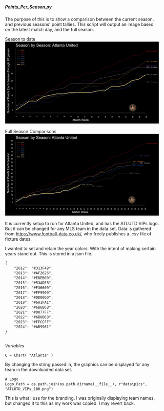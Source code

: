 

##### *Points_Per_Season.py*


The purpose of this is to show a comparison between the current season, and previous seasons' point tallies.  This script will output an image based on the latest match day, and the full season.

Season to date
![](https://github.com/ATLUTDVIPs/ATLUTD---Comparing-points-per-Season/blob/0a23d40f3e63589eed64fcd117a5de309604b7a8/pics/Atlanta-Season%20to%20date.jpg)

Full Season Comparisons
![](https://github.com/ATLUTDVIPs/ATLUTD---Comparing-points-per-Season/blob/0a23d40f3e63589eed64fcd117a5de309604b7a8/pics/Atlanta-Entire_Season.jpg)



It is currently setup to run for Atlanta United, and has the ATLUTD VIPs logo.  But it can be changed for any MLS team in the data set.
Data is gathered from https://www.football-data.co.uk/, who freely publishes a .csv file of fixture dates.


I wanted to set and retain the year colors.  With the intent of making certain years stand out.
This is stored in a json file.

```
{
    "2012": "#313F49",
    "2013": "#AF2626",
    "2014": "#EDEB00",
    "2015": "#53ADEB",
    "2016": "#F36600",
    "2017": "#FF9900",
    "2018": "#DD0000",
    "2019": "#6A1FA1",
    "2020": "#6B6B6B",
    "2021": "#0077FF",
    "2022": "#6B6B6B",
    "2023": "#FFCCFF",
    "2024": "#AB9961"
}


```



*Variables*

```
C = Chart( "Atlanta" )
```
By changing the string passed in, the graphics can be displayed for any team in the downloaded data set.


```
# Logo
Logo_Path = os.path.join(os.path.dirname(__file__), r"data\pics", "ATLUTD_VIPs_180.png")
```
This is what I use for the branding.  I was originally displaying team names, but changed it to this as my work was copied.  I may revert back.

